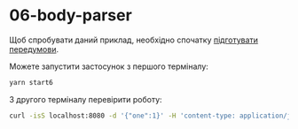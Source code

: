 # 06-body-parser

Щоб спробувати даний приклад, необхідно спочатку [підготувати передумови](./prerequisite).

Можете запустити застосунок з першого терміналу:

```bash
yarn start6
```

З другого терміналу перевірити роботу:

```bash
curl -isS localhost:8080 -d '{"one":1}' -H 'content-type: application/json'
```
